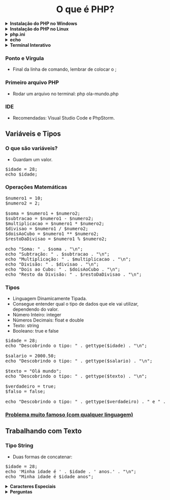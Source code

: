 <h1 align="center">O que é PHP?</h1>

<details>
  <summary><strong>Instalação do PHP no Windows</strong></summary>
  <br/>
  <ul>
    <li>Acessar o site: <a href="https://www.php.net">PHP</a></li>
    <li>Escolher a versão</li>
    <li>Windows downloads</li>
    <li>Selecionar a opção: Zip</li>
    <li>Extrair o Zip e colocar os arquivos dentro de uma pasta</li>
    <li>Mover a pasta para a unidade C:</li>
    <li>Copiar o caminho do diretório</li>
    <li>Adicionar o caminho em Variáveis de Ambiente do Windows</li>
    <li>Path - Editar - Novo - Adicionar o caminho: C:\php</li>
    <li>Após realizar esses procedimentos, já é possível testar no terminal</li>
    <li>Abrir o terminar e rodar o comando: php -v</li>
</details>

<details>
  <summary><strong>Instalação do PHP no Linux</strong></summary>
  <br />
  
  <pre>sudo apt install php</pre>
  
</details>

<details>
  <summary><strong>php.ini</strong></summary>
  <br />
  <ul>
    <li>Existem dois tipos: php.ini-development e php.ini-production</li>
    <li>Escolher um e renomear para php.ini</li>
</details>

<details>
  <summary><strong>echo</strong></summary>
  <br />
  <p>Exibe algo na tela.</p>

<pre>
echo "Olá mundo!";

// Comentário em uma linha.

/**
 * Comentário de várias linhas.
 */
</pre>

</details>

<details>
  <summary><strong>Terminal Interativo</strong></summary>
  <br />
  <ul>
    <li>Inicialização: php -a</li>
    <li>Executar tudo que o PHP oferece direto no terminal.</li>
    <li>Para sair: quit</li>
    </li>Limpar a tela: cls</li>
  </ul>
</details>

### Ponto e Vírgula
- Final da linha de comando, lembrar de colocar o ;

### Primeiro arquivo PHP
- Rodar um arquivo no terminal: php ola-mundo.php

### IDE
- Recomendadas: Visual Studio Code e PhpStorm.

## Variáveis e Tipos

### O que são variáveis?
- Guardam um valor.

<pre>
$idade = 28;
echo $idade;
</pre>

### Operações Matemáticas

<pre>
$numero1 = 10;
$numero2 = 2;

$soma = $numero1 + $numero2;
$subtracao = $numero1 - $numero2;
$multiplicacao = $numero1 * $numero2;
$divisao = $numero1 / $numero2;
$doisAoCubo = $numero1 ** $numero2;
$restoDaDivisao = $numero1 % $numero2;

echo "Soma: " . $soma . "\n"; 
echo "Subtração: " . $subtracao . "\n";
echo "Multiplicação: " . $multiplicacao . "\n";
echo "Divisão: " . $divisao . "\n";
echo "Dois ao Cubo: " . $doisAoCubo . "\n";
echo "Resto da Divisão: " . $restoDaDivisao . "\n";
</pre>

### Tipos
- Linguagem Dinamicamente Tipada.
- Consegue entender qual o tipo de dados que ele vai utilizar, dependendo do valor.  
- Número Inteiro: integer
- Números Decimais: float e double
- Texto: string
- Booleano: true e false

<pre>
$idade = 28;
echo "Descobrindo o tipo: " . gettype($idade) . "\n";

$salario = 2000.50;
echo "Descobrindo o tipo: " . gettype($salario) . "\n";

$texto = "Olá mundo";
echo "Descobrindo o tipo: " . gettype($texto) . "\n";

$verdadeiro = true;
$falso = false;

echo "Descobrindo o tipo: " . gettype($verdadeiro) . " e " . gettype($falso);
</pre>

### [Problema muito famoso (com qualquer linguagem)](https://floating-point-gui.de/ "Problema muito famoso (com qualquer linguagem)")

## Trabalhando com Texto

### Tipo String
- Duas formas de concatenar:

<pre>
$idade = 28;
echo 'Minha idade é ' . $idade . ' anos.' . "\n";
echo "Minha idade é $idade anos";
</pre>

<details>
  <summary><strong>Caracteres Especiais</strong></summary>
  <br />

<pre>
echo "Quebrando a linha de forma mais legível" . PHP_EOL;
echo "Quebrando a linha!\n";
echo "\tTab - Espaçamento";

/**
 * https://www.php.net/manual/pt_BR/language.types.string.php
 */
</pre>

</details>

<details>
  <summary><strong>Perguntas</strong></summary>
<br />
<hr />
<h5>Linguagem Interpretada</h5>
<p>Falando um pouco sobre PHP vimos que ele é uma linguagem de programação interpretada. O que isso quer dizer?</p>
<h5>Resposta</h5>
<p>Que não é necessário executar um comando para tornar o código executável a cada alteração.</p>
<h5>Explicação</h5>
<p>
  O código PHP da forma como escrevemos é interpretado por um programa (chamado de, pasmem, PHP), que executa suas instruções. <br />
  Na prática, o PHP até transforma o código que escrevemos em um outro tipo de código (bytecode) legível pelo interpretador antes de começar a executar, mas isso é um assunto um pouco mais avançado.
</p>
<hr />
<h5>Terminal Interativo</h5>
<p>Como iniciar e parar o terminal interativo do PHP?</p>
<h5>Resposta</h5>
<p>php -a para iniciar e quit para parar</p>
<h5>Explicação</h5>
<p>
  Com o php -a nós iniciamos o terminal interativo, onde podemos digitar código PHP que será executado em tempo real. <br />
  Quando desejarmos sair, basta executar o comando quit.
</p>
<hr />
<h5>Arquivo PHP</h5>
<p>O que um arquivo PHP precisa ter para ser válido?</p>
<h5>Resposta</h5>
<p>Precisa começar com <?php</p>
<h5>Explicação</h5>
<p>
  Lembre-se que o espaço (ou nova linha) após <?php é obrigatório. <br />
  Esta informa para o interpretador do PHP que o código que virá deve ser lido e interpretado.
</p>
<hr />
<h5>Variáveis</h5>
<p>Qual a melhor definição do termo variável?</p>
<h5>Resposta</h5>
<p>Um espaço na RAM onde através de um nome, podemos manipular e acessar algum valor.</p>
<h5>Explicação</h5>
<p>Além disso, como o próprio nome já diz, variáveis podem variar, ou seja, seus valores podem ser alterados durante a execução do programa.</p>
<hr />
<h5>Matemática com PHP</h5>
<p>
  É mais do que comum nós precisarmos realizar operações matemáticas durante a execução de nosso programa. <br />
  Quais os operadores matemáticos disponíveis no PHP?
</p>
<h5>Resposta</h5>
<ul>
  <li>Soma ( + )</li>
  <li>Subtração ( - )</li>
  <li>Multiplicação) ( * )</li>
  <li>Divisão ( / )</li>
  <li>Exponenciação ( ** )</li>
  <li>Módulo ou Resto da Divisão ( % )</li>
</ul>
<h5>Explicação</h5>
<p>Com estes operadores nós conseguimos realizar as operações matemáticas com PHP.</p>
<hr />
<h5>Tipos</h5>
<p>Quais são os possíveis tipos de dados que uma variável PHP pode armazenar?</p>
<h5>Resposta</h5>
<ul>
  <li>Inteiro (integer)</li>
  <li>Decimal (float ou double)</li>
  <li>Booleano (verdadeiro ou falso)</li>
  <li>String (texto)</li>
</ul>
<h5>Explicação</h5>
<p>
  Estes são os tipos primitivos do PHP. <br />
  Há tipos mais complexos.
</p>
<hr />
<h5>Variáveis em Textos</h5>
<p>Qual das alternativas a seguir NÃO exibirá o valor da variável $idade corretamente?</p>
<h5>Resposta</h5>
<p>echo ‘Eu tenho $idade anos’;</p>
<h5Explicação</h5>
<p>Esta linha exibiria o texto Eu tenho $idade anos, sem interpretar o valor da variável $idade.</p>
<hr />
<h5>Quebra de Linha</h5>
<p>Por que utilizar PHP_EOL?</p>
<h5>Resposta</h5>
<p>Porque esta constante leva em consideração os diferentes caracteres utilizados para quebrar linha em diferentes sistemas operacionais.</p>
<h5>Explicação</h5>
<p>
  Alguns sistemas operacionais utilizam o caracter \n para representar uma quebra de linha. Outros, utilizam \r. <br />
  Já o Windows utiliza ambos (\r\n). Utilizando a constante PHP_EOL nos é abstraída esta diferença e podemos deixar nosso código funcionando de forma igual em todas as plataformas.
</p>
<hr />
</details>
